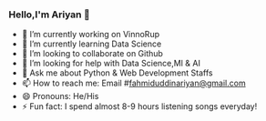### Hello,I'm Ariyan 👋






- 🔭 I’m currently working on VinnoRup
- 🌱 I’m currently learning Data Science
- 👯 I’m looking to collaborate on Github
- 🤔 I’m looking for help with Data Science,Ml & AI 
- 💬 Ask me about Python & Web Development Staffs
- 📫 How to reach me: Email #fahmiduddinariyan@gmail.com
- 😄 Pronouns: He/His
- ⚡ Fun fact: I spend almost 8-9 hours listening songs everyday!

